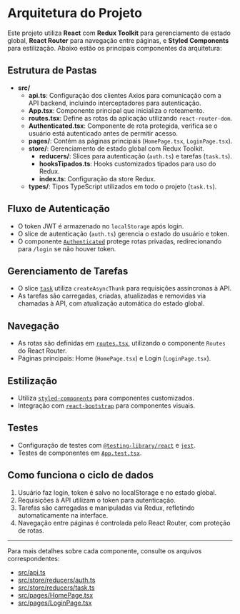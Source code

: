 # Arquitetura do Projeto

Este projeto utiliza **React** com **Redux Toolkit** para gerenciamento de estado global, **React Router** para navegação entre páginas, e **Styled Components** para estilização. Abaixo estão os principais componentes da arquitetura:

## Estrutura de Pastas

- **src/**
  - **api.ts**: Configuração dos clientes Axios para comunicação com a API backend, incluindo interceptadores para autenticação.
  - **App.tsx**: Componente principal que inicializa o roteamento.
  - **routes.tsx**: Define as rotas da aplicação utilizando `react-router-dom`.
  - **Authenticated.tsx**: Componente de rota protegida, verifica se o usuário está autenticado antes de permitir acesso.
  - **pages/**: Contém as páginas principais (`HomePage.tsx`, `LoginPage.tsx`).
  - **store/**: Gerenciamento de estado global com Redux Toolkit.
    - **reducers/**: Slices para autenticação (`auth.ts`) e tarefas (`task.ts`).
    - **hooksTipados.ts**: Hooks customizados tipados para uso do Redux.
    - **index.ts**: Configuração da store Redux.
  - **types/**: Tipos TypeScript utilizados em todo o projeto (`task.ts`).

## Fluxo de Autenticação

- O token JWT é armazenado no `localStorage` após login.
- O slice de autenticação (`auth.ts`) gerencia o estado do usuário e token.
- O componente [`Authenticated`](src/Authenticated.tsx) protege rotas privadas, redirecionando para `/login` se não houver token.

## Gerenciamento de Tarefas

- O slice [`task`](src/store/reducers/task.ts) utiliza `createAsyncThunk` para requisições assíncronas à API.
- As tarefas são carregadas, criadas, atualizadas e removidas via chamadas à API, com atualização automática do estado global.

## Navegação

- As rotas são definidas em [`routes.tsx`](src/routes.tsx), utilizando o componente `Routes` do React Router.
- Páginas principais: Home (`HomePage.tsx`) e Login (`LoginPage.tsx`).

## Estilização

- Utiliza [`styled-components`](https://styled-components.com/) para componentes customizados.
- Integração com [`react-bootstrap`](https://react-bootstrap.github.io/) para componentes visuais.

## Testes

- Configuração de testes com [`@testing-library/react`](https://testing-library.com/docs/react-testing-library/intro/) e [`jest`](https://jestjs.io/).
- Testes de componentes em [`App.test.tsx`](src/App.test.tsx).

## Como funciona o ciclo de dados

1. Usuário faz login, token é salvo no localStorage e no estado global.
2. Requisições à API utilizam o token para autenticação.
3. Tarefas são carregadas e manipuladas via Redux, refletindo automaticamente na interface.
4. Navegação entre páginas é controlada pelo React Router, com proteção de rotas.

---

Para mais detalhes sobre cada componente, consulte os arquivos correspondentes:

- [src/api.ts](src/api.ts)
- [src/store/reducers/auth.ts](src/store/reducers/auth.ts)
- [src/store/reducers/task.ts](src/store/reducers/task.ts)
- [src/pages/HomePage.tsx](src/pages/HomePage.tsx)
- [src/pages/LoginPage.tsx](src/pages/LoginPage.tsx)